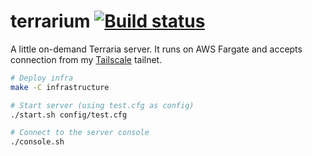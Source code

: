 # terrarium [![Build status](https://badge.buildkite.com/a18bc8285a423d8e2a5f2a2fba524c55fc9c5c4b26b6e9e25f.svg?branch=main)](https://buildkite.com/nchlswhttkr/terrarium)

A little on-demand Terraria server. It runs on AWS Fargate and accepts connection from my [Tailscale](https://tailscale.com/) tailnet.

```sh
# Deploy infra
make -C infrastructure

# Start server (using test.cfg as config)
./start.sh config/test.cfg

# Connect to the server console
./console.sh
```
